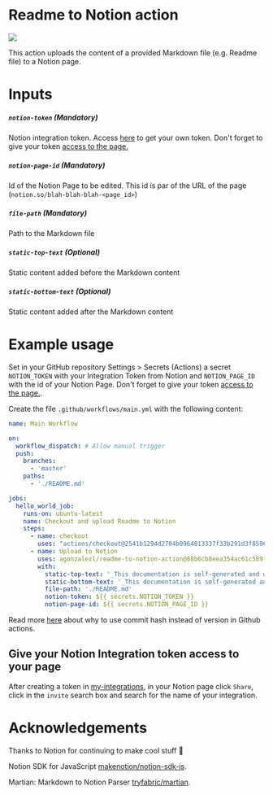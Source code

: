 # Readme to Notion action
![](https://github.com/agonzalezl/test-github-actions/actions/workflows/main.yml/badge.svg)

This action uploads the content of a provided Markdown file (e.g. Readme file) to a Notion page.

# Inputs

##### `notion-token` (**Mandatory**)
Notion integration token. Access [here](https://www.notion.so/my-integrations) to get your own token. Don't forget to give your token [access to the page.](https://github.com/agonzalezl/test-github-actions#give-your-notion-integration-token-access-to-your-page)

##### `notion-page-id` (**Mandatory**)
Id of the Notion Page to be edited. This id is par of the URL of the page (`notion.so/blah-blah-blah-<page_id>`)

##### `file-path` (**Mandatory**)
Path to the Markdown file

##### `static-top-text` (**Optional**)
Static content added before the Markdown content

##### `static-bottom-text` (**Optional**)
Static content added after the Markdown content


# Example usage
Set in your GitHub repository Settings > Secrets (Actions) a secret `NOTION_TOKEN` with your Integration Token from Notion and `NOTION_PAGE_ID` with the id of your Notion Page. Don't forget to give your token [access to the page.](https://github.com/agonzalezl/test-github-actions#give-your-notion-integration-token-access-to-your-page).

Create the file `.github/workflows/main.yml` with the following content:
```yml
name: Main Workflow

on:
  workflow_dispatch: # Allow manual trigger
  push:
    branches:
      - 'master'
    paths:
      - './README.md'

jobs:
  hello_world_job:
    runs-on: ubuntu-latest
    name: Checkout and upload Readme to Notion
    steps:
      - name: checkout
        uses: "actions/checkout@2541b1294d2704b0964813337f33b291d3f8596b"
      - name: Upload to Notion
        uses: agonzalezl/readme-to-notion-action@88b6cb8eea354ac61c589f540e40cacadf0c8ecb
        with:
          static-top-text: '_This documentation is self-generated and will be overwritten. Please do not edit it manually._'
          static-bottom-text: '_This documentation is self-generated and will be overwritten. Please do not edit it manually._'
          file-path: './README.md'
          notion-token: ${{ secrets.NOTION_TOKEN }}
          notion-page-id: ${{ secrets.NOTION_PAGE_ID }}

```
Read more [here](https://julienrenaux.fr/2019/12/20/github-actions-security-risk/) about why to use commit hash instead of version in Github actions.

## Give your Notion Integration token access to your page
After creating a token in [my-integrations](https://www.notion.so/my-integrations), in your Notion page click `Share`, click in the `invite` search box and search for the name of your integration.

# Acknowledgements

Thanks to Notion for continuing to make cool stuff 💜

Notion SDK for JavaScript [makenotion/notion-sdk-js](https://github.com/makenotion/notion-sdk-js).

Martian: Markdown to Notion Parser [tryfabric/martian](https://github.com/tryfabric/martian).
